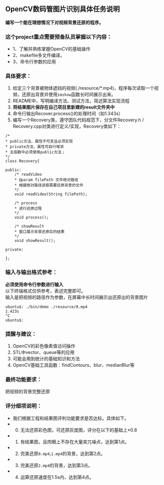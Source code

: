 ## OpenCV数码管图片识别具体任务说明
**编写一个能在理想情况下对视频背景还原的程序。**

### 这个project重点需要预备队员掌握以下内容：

- 1、了解并熟练掌握OpenCV的基础操作
- 2、makefile多文件编译。
- 3、命令行参数的应用

### 具体要求： 

1. 给定三个背景被物体遮挡的视频(./resource/*.mp4)，程序每次读取一个视频，还原出背景并使用`imshow`函数长时间展示出来。
2. README中，写明编译方法、测试方法，简述算法实现流程
3. **将结果图片保存在自己项目里新建的result文件夹中**
4. 命令行输出Recover.process()的处理时间（如1.343s）
5. 编写一个Recovery类，遵守团队代码规范下，分文件Recovery.h / Recovery.cpp对类进行定义/实现，Recovery类如下：

```
/*
* public方法、属性不可变且必须实现
* private方法、属性可自行增添
* 主函数中必须使用public方法；
*/
class Recovery{

public:
    /* readVideo
    * @param filePath 文件绝对路径
    * 根据绝对路径读取需要还原背景的文件
    */
    void readVideo(String filePath);

    /* process
    * 进行还原过程
    */
    void process();

    /* showResult
    * 窗口展示背景还原后的结果
    */
    void showResult();

private:

};
```


### 输入与输出格式参考：

**必须使用命令行参数进行输入**  
以下终端格式仅供参考，表述完整即可。  
输入是把视频的路径作为参数，在屏幕中长时间展示出还原出的背景图片

```
ubuntu$: ./bin/demo ./resource/0.mp4
1.423s
^C
ubuntu$:
```


### 提醒与建议：

1. OpenCV的彩色像素值访问操作
2. STL中vector、queue等的应用
3. 可能会用到统计的基础知识和方法
4. OpenCV基础工具函数：findContours、blur、medianBlur等



### 最终功能要求：

把视频的背景完整还原


### 评分细项说明：

- 我们根据工程和结果图评判功能要求是否达标。具体如下。
- 0. 无法还原彩色图，可还原灰度图，评分在以下的基础上*0.8
- 1. 有结果图，且肉眼上不存在大量突兀噪点，达到第1点。  
- 2. 完美还原`0.mp4`,`1.mp4`的背景，达到第2点。
- 3. 完美还原`2.mp4`的背景，达到第3点。
- 4. 运算还原速度在1.5s内，达到第4点。


